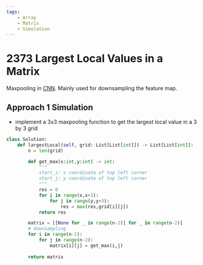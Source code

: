 ```yaml
---
tags:
    - Array
    - Matrix
    - Simulation
---
```


# 2373 Largest Local Values in a Matrix

Maxpooling in [CNN](https://paperswithcode.com/method/max-pooling). Mainly used for downsampling the feature map.

## Approach 1 Simulation

- implement a 3x3 maxpooling function to get the largest local value in a 3 by 3 grid

```python
class Solution:
    def largestLocal(self, grid: List[List[int]]) -> List[List[int]]:
        n = len(grid)

        def get_max(x:int,y:int) -> int:
            """
            start_i: x coordinate of top left corner
            start_j: y coordinate of top left corner
            """
            res = 0
            for i in range(x,x+3):
                for j in range(y,y+3):
                    res = max(res,grid[i][j])
            return res

        matrix = [[None for _ in range(n-2)] for _ in range(n-2)]
        # downsampling
        for i in range(n-2):
            for j in range(n-2):
                matrix[i][j] = get_max(i,j)
        
        return matrix
```